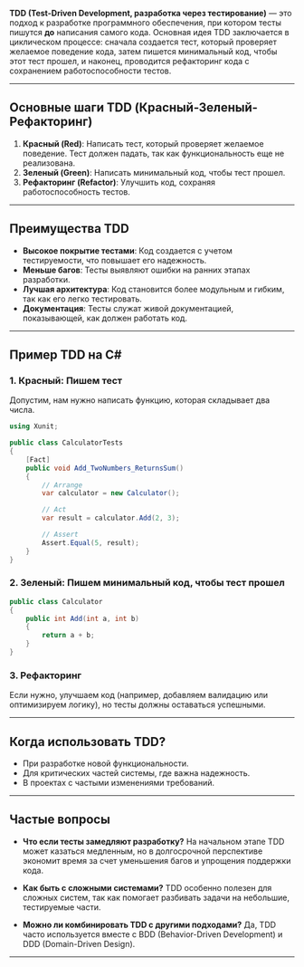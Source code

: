 **TDD (Test-Driven Development, разработка через тестирование)** — это подход к разработке программного обеспечения, при котором тесты пишутся **до** написания самого кода. Основная идея TDD заключается в циклическом процессе: сначала создается тест, который проверяет желаемое поведение кода, затем пишется минимальный код, чтобы этот тест прошел, и наконец, проводится рефакторинг кода с сохранением работоспособности тестов.

---

## **Основные шаги TDD (Красный-Зеленый-Рефакторинг)**
1. **Красный (Red)**: Написать тест, который проверяет желаемое поведение. Тест должен падать, так как функциональность еще не реализована.
2. **Зеленый (Green)**: Написать минимальный код, чтобы тест прошел.
3. **Рефакторинг (Refactor)**: Улучшить код, сохраняя работоспособность тестов.

---

## **Преимущества TDD**
- **Высокое покрытие тестами**: Код создается с учетом тестируемости, что повышает его надежность.
- **Меньше багов**: Тесты выявляют ошибки на ранних этапах разработки.
- **Лучшая архитектура**: Код становится более модульным и гибким, так как его легко тестировать.
- **Документация**: Тесты служат живой документацией, показывающей, как должен работать код.

---

## **Пример TDD на C#**

### **1. Красный: Пишем тест**
Допустим, нам нужно написать функцию, которая складывает два числа.

```csharp
using Xunit;

public class CalculatorTests
{
    [Fact]
    public void Add_TwoNumbers_ReturnsSum()
    {
        // Arrange
        var calculator = new Calculator();

        // Act
        var result = calculator.Add(2, 3);

        // Assert
        Assert.Equal(5, result);
    }
}
```

### **2. Зеленый: Пишем минимальный код, чтобы тест прошел**
```csharp
public class Calculator
{
    public int Add(int a, int b)
    {
        return a + b;
    }
}
```

### **3. Рефакторинг**
Если нужно, улучшаем код (например, добавляем валидацию или оптимизируем логику), но тесты должны оставаться успешными.

---

## **Когда использовать TDD?**
- При разработке новой функциональности.
- Для критических частей системы, где важна надежность.
- В проектах с частыми изменениями требований.

---

## **Частые вопросы**
- **Что если тесты замедляют разработку?**
  На начальном этапе TDD может казаться медленным, но в долгосрочной перспективе экономит время за счет уменьшения багов и упрощения поддержки кода.

- **Как быть с сложными системами?**
  TDD особенно полезен для сложных систем, так как помогает разбивать задачи на небольшие, тестируемые части.

- **Можно ли комбинировать TDD с другими подходами?**
  Да, TDD часто используется вместе с BDD (Behavior-Driven Development) и DDD (Domain-Driven Design).

---